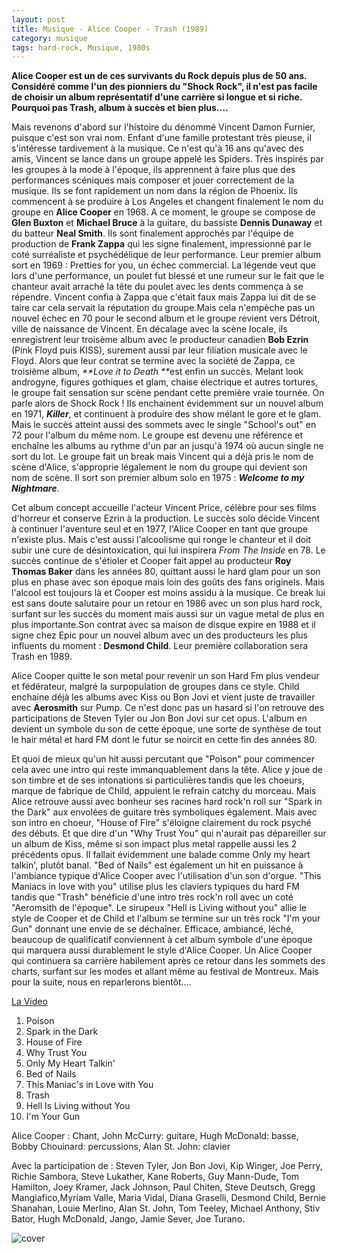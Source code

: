 ```yaml
---
layout: post
title: Musique - Alice Cooper - Trash (1989)
category: musique
tags: hard-rock, Musique, 1980s
---
```

**Alice Cooper est un de ces survivants du Rock depuis plus de 50 ans. Considéré comme l'un des pionniers du "Shock Rock", il n'est pas facile de choisir un album représentatif d'une carrière si longue et si riche. Pourquoi pas Trash, album à succès et bien plus....**

Mais revenons d'abord sur l'histoire du dénommé Vincent Damon Furnier, puisque c'est son vrai nom. Enfant d'une famille protestant très pieuse, il s'intéresse tardivement à la musique. Ce n'est qu'à 16 ans qu'avec des amis, Vincent se lance dans un groupe appelé les Spiders. Très inspirés par les groupes à la mode à l'époque, ils apprennent à faire plus que des performances scéniques mais composer et jouer correctement de la musique. Ils se font rapidement un nom dans la région de Phoenix. Ils commencent à se produire à Los Angeles et changent finalement le nom du groupe en **Alice Cooper** en 1968. A ce moment, le groupe se compose de **Glen Buxton** et **Michael Bruce** à la guitare, du bassiste **Dennis Dunaway** et du batteur **Neal Smith**. Ils sont finalement approchés par l'équipe de production de **Frank Zappa** qui les signe finalement, impressionné par le coté surréaliste et psychédélique de leur performance. Leur premier album sort en 1969 : Pretties for you, un échec commercial. La légende veut que lors d'une performance, un poulet fut blessé et une rumeur sur le fait que le chanteur avait arraché la tête du poulet avec les dents commença à se répendre. Vincent confia à Zappa que c'était faux mais Zappa lui dit de se taire car cela servait la réputation du groupe.Mais cela n'empèche pas un nouvel échec en 70 pour le second album et le groupe revient vers Détroit, ville de naissance de Vincent. En décalage avec la scène locale, ils enregistrent leur troisème album avec le producteur canadien **Bob Ezrin** (Pink Floyd puis KISS), surement aussi par leur filiation musicale avec le Floyd. Alors que leur contrat se termine avec la société de Zappa, ce troisième album, <em>**Love it to Death **</em>est enfin un succès. Melant look androgyne, figures gothiques et glam, chaise électrique et autres tortures, le groupe fait sensation sur scène pendant cette première vraie tournée. On parle alors de Shock Rock ! Ils enchainent évidemment sur un nouvel album en 1971, **<em>Killer</em>**, et continuent à produire des show mélant le gore et le glam. Mais le succès atteint aussi des sommets avec le single "School's out" en 72 pour l'album du même nom. Le groupe est devenu une référence et enchaîne les albums au rythme d'un par an jusqu'à 1974 où aucun single ne sort du lot. Le groupe fait un break mais Vincent qui a déjà pris le nom de scène d'Alice, s'approprie légalement le nom du groupe qui devient son nom de scène. Il sort son premier album solo en 1975 : <em>**Welcome to my Nightmare**</em>.

Cet album concept accueille l'acteur Vincent Price, célèbre pour ses films d'horreur et conserve Ezrin à la production. Le succès solo décide Vincent à continuer l'aventure seul et en 1977, l'Alice Cooper en tant que groupe n'existe plus. Mais c'est aussi l'alcoolisme qui ronge le chanteur et il doit subir une cure de désintoxication, qui lui inspirera <em>From The Inside</em> en 78. Le succès continue de s'étioler et Cooper fait appel au producteur **Roy Thomas Baker** dans les années 80, quittant aussi le hard glam pour un son plus en phase avec son époque mais loin des goûts des fans originels. Mais l'alcool est toujours là et Cooper est moins assidu à la musique. Ce break lui est sans doute salutaire pour un retour en 1986 avec un son plus hard rock, surfant sur les succès du moment mais aussi sur un vague metal de plus en plus importante.Son contrat avec sa maison de disque expire en 1988 et il signe chez Epic pour un nouvel album avec un des producteurs les plus influents du moment : **Desmond Child**. Leur première collaboration sera Trash en 1989.

Alice Cooper quitte le son metal pour revenir un son Hard Fm plus vendeur et fédérateur, malgré la surpopulation de groupes dans ce style. Child enchaine déjà les albums avec Kiss ou Bon Jovi et vient juste de travailler avec **Aerosmith** sur Pump. Ce n'est donc pas un hasard si l'on retrouve des participations de Steven Tyler ou Jon Bon Jovi sur cet opus. L'album en devient un symbole du son de cette époque, une sorte de synthèse de tout le hair métal et hard FM dont le futur se noircit en cette fin des années 80.

Et quoi de mieux qu'un hit aussi percutant que "Poison" pour commencer cela avec une intro qui reste immanquablement dans la tête. Alice y joue de son timbre et de ses intonations si particulières tandis que les choeurs, marque de fabrique de Child, appuient le refrain catchy du morceau. Mais Alice retrouve aussi avec bonheur ses racines hard rock'n roll sur "Spark in the Dark" aux envolées de guitare très symboliques également. Mais avec son intro en choeur, "House of Fire" s'éloigne clairement du rock psyché des débuts. Et que dire d'un "Why Trust You" qui n'aurait pas dépareiller sur un album de Kiss, même si son impact plus metal rappelle aussi les 2 précédents opus. Il fallait évidemment une balade comme Only my heart talkin', plutôt banal. "Bed of Nails" est également un hit en puissance à l'ambiance typique d'Alice Cooper avec l'utilisation d'un son d'orgue. "This Maniacs in love with you" utilise plus les claviers typiques du hard FM tandis que "Trash" bénéficie d'une intro très rock'n roll avec un coté "Aeromsith de l'époque". Le sirupeux "Hell is Living without you" allie le style de Cooper et de Child et l'album se termine sur un très rock "I'm your Gun" donnant une envie de se déchaîner. Efficace, ambiancé, léché, beaucoup de qualificatif conviennent à cet album symbole d'une époque qui marquera aussi durablement le style d'Alice Cooper. Un Alice Cooper qui continuera sa carrière habilement après ce retour dans les sommets des charts, surfant sur les modes et allant même au festival de Montreux. Mais pour la suite, nous en reparlerons bientôt....

[La Video](https://www.youtube.com/watch?v=Qq4j1LtCdww)

1. Poison
2. Spark in the Dark
3. House of Fire
4. Why Trust You
5. Only My Heart Talkin'
6. Bed of Nails
7. This Maniac's in Love with You
8. Trash
9. Hell Is Living without You
10. I'm Your Gun

Alice Cooper : Chant, John McCurry: guitare, Hugh McDonald: basse, Bobby Chouinard: percussions, Alan St. John: clavier

Avec la participation de : Steven Tyler, Jon Bon Jovi, Kip Winger, Joe Perry, Richie Sambora, Steve Lukather, Kane Roberts, Guy Mann-Dude, Tom Hamilton, Joey Kramer, Jack Johnson, Paul Chiten, Steve Deutsch, Gregg Mangiafico,Myriam Valle, Maria Vidal, Diana Graselli, Desmond Child, Bernie Shanahan, Louie Merlino, Alan St. John, Tom Teeley, Michael Anthony, Stiv Bator, Hugh McDonald, Jango, Jamie Sever, Joe Turano.

![cover](http://cheziceman.files.wordpress.com/2014/11/alicecoopertrash.jpg)
